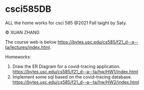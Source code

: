 # csci585DB
ALL the home works for csci 585 @2021 Fall taight by Saty.

&copy; XUAN ZHANG

The course web is below
https://bytes.usc.edu/cs585/f21_d--a--ta/lectures/index.html.

Homeworks:
1. Draw the ER Diagram for a covid-tracing application. 
   https://bytes.usc.edu/cs585/f21_d--a--ta/hw/HW1/index.html
2. Implement some sql based on the covid-tracing database.
   https://bytes.usc.edu/cs585/f21_d--a--ta/hw/HW2/index.html
   
